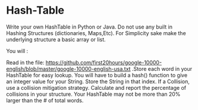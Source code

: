 # Hash-Table

Write your own HashTable in Python or Java. Do not use any built in Hashing Structures (dictionaries, Maps,Etc). For Simplicity sake make the underlying structure a basic array or list.
 

You will :

Read in the file:
https://github.com/first20hours/google-10000-english/blob/master/google-10000-english-usa.txt
.Store each word in your HashTable for easy lookup.
You will have to build a hash() function to give an integer value for your String.
Store the String in that index.
If a Collision, use a collision mitigation strategy.
Calculate and report the percentage of collisions in your structure.
Your HashTable may not be more than 20% larger than the # of total words.
